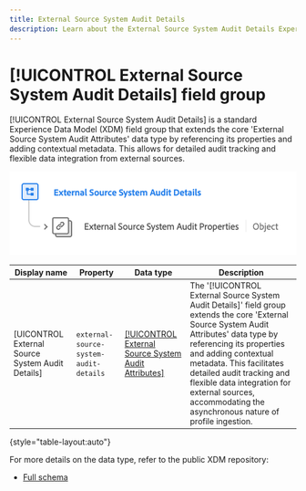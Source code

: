 ```yaml
---
title: External Source System Audit Details
description: Learn about the External Source System Audit Details Experience Data Model (XDM) field group.
---
```

# [!UICONTROL External Source System Audit Details] field group

[!UICONTROL External Source System Audit Details] is a standard Experience Data Model (XDM) field group that extends the core 'External Source System Audit Attributes' data type by referencing its properties and adding contextual metadata. This allows for detailed audit tracking and flexible data integration from external sources.

![A schema diagram of the External Source System Audit Details field group.](../../images/field-groups/shared/external-source-system-audit-details.png)

| Display name                                     | Property                                 | Data type | Description                      | 
| -------------------------------------------------| ---------------------------------------- | --------- | --- |
| [UICONTROL External Source System Audit Details] |  `external-source-system-audit-details`  | [[!UICONTROL External Source System Audit Attributes]](../../data-types/external-source-system-audit-attributes.md)  |  The '[!UICONTROL External Source System Audit Details]' field group extends the core 'External Source System Audit Attributes' data type by referencing its properties and adding contextual metadata. This facilitates detailed audit tracking and flexible data integration for external sources, accommodating the asynchronous nature of profile ingestion.  |

{style="table-layout:auto"}

For more details on the data type, refer to the public XDM repository:

* [Full schema](https://github.com/adobe/xdm/blob/master/docs/reference/fieldgroups/shared/external-source-system-audit-details.schema.json)